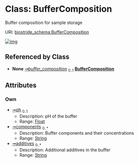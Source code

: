 
# Class: BufferComposition

Buffer composition for sample storage

URI: [biostride_schema:BufferComposition](https://w3id.org/biostride/schema/BufferComposition)


[![img](https://yuml.me/diagram/nofunky;dir:TB/class/[Sample]++-%20buffer_composition%200..1>[BufferComposition&#124;ph:float%20%3F;components:string%20*;additives:string%20*],[Sample])](https://yuml.me/diagram/nofunky;dir:TB/class/[Sample]++-%20buffer_composition%200..1>[BufferComposition&#124;ph:float%20%3F;components:string%20*;additives:string%20*],[Sample])

## Referenced by Class

 *  **None** *[➞buffer_composition](sample__buffer_composition.md)*  <sub>0..1</sub>  **[BufferComposition](BufferComposition.md)**

## Attributes


### Own

 * [➞ph](bufferComposition__ph.md)  <sub>0..1</sub>
     * Description: pH of the buffer
     * Range: [Float](types/Float.md)
 * [➞components](bufferComposition__components.md)  <sub>0..\*</sub>
     * Description: Buffer components and their concentrations
     * Range: [String](types/String.md)
 * [➞additives](bufferComposition__additives.md)  <sub>0..\*</sub>
     * Description: Additional additives in the buffer
     * Range: [String](types/String.md)
